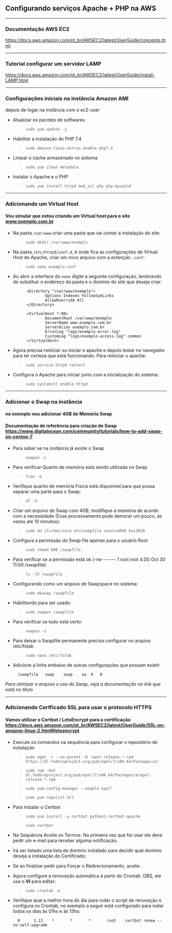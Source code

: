 ## Configurando serviços Apache + PHP na AWS

---

### Documentação AWS EC2
<https://docs.aws.amazon.com/pt_br/AWSEC2/latest/UserGuide/concepts.html>


---

### Tutorial configurar um servidor LAMP
<https://docs.aws.amazon.com/pt_br/AWSEC2/latest/UserGuide/install-LAMP.html>


---


### Configurações iniciais na instância Amazon AMI

depois de logar na instância com o ec2-user

- Atualizar os pacotes de softwares
    > `sudo yum update -y`
- Habilitar a instalação do PHP 7.4
    > `sudo amazon-linux-extras enable php7.4`
- Limpar o cache armazenado no sistema
    > `sudo yum clean metadata`
- Instalar o Apache e o PHP
    > `sudo yum install httpd mod_ssl php php-mysqlnd`

---


### Adicionando um Virtual Host
#### Vou simular que estou criando um Virtual host para o site **www.exemplo.com.br**

- Na pasta `/var/www` criar uma pasta que vai conter a instalação do site:
    >   `sudo mkdir /var/www/exemplo`
- Na pasta `/etc/httpd/conf.d`, é onde fica as configurações de Virtual Host do Apache, criar um novo arquivo com a extenção `.conf`:
    > `sudo nano exemplo.conf`
- Ao abrir a interface do `nano` digite a seguinte configuração, lembrando de substituir o endereço da pasta e o domínio do site que deseja criar:

            <Directory "/var/www/exemplo">
                    Options Indexes FollowSymLinks
                    AllowOverride All
            </Directory>

            <VirtualHost *:80>
                    DocumentRoot /var/www/exemplo
                    ServerName www.exemplo.com.br
                    ServerAlias exemplo.com.br
                    ErrorLog "logs/exemplo-error.log"
                    CustomLog "logs/exemplo-access.log" common
            </VirtualHost>

- Agora precisa reiniciar ou iniciar o apache e depois testar no navegador para ter certeza que está funcionando. Para reiniciar o apache:
    > `sudo service httpd restart`
- Configura o Apache para iniciar junto com a inicialização do sistema:
    > `sudo systemctl enable httpd`

---

### Adicionar o Swap na instância
#### no exemplo vou adicionar 4GB de Memória Swap
#### Documentação de referência para criação de Swap <https://www.digitalocean.com/community/tutorials/how-to-add-swap-on-centos-7>

- Para saber se na instância já existe o Swap
    > `swapon -s`
- Para verificar Quanto de memória está sendo utilizada no Swap
    > `free -m`
- Verifique quanto de memória Física está disponível para que possa separar uma parte para o Swap:
    > `df -h`
- Criar um arquivo de Swap com 4GB, modifique a memória de acordo com a necessidade (Esse processamento pode demorar um pouco, às vezes até 10 minutos):
    > `sudo dd if=/dev/zero of=/swapfile count=4096 bs=1MiB`
- Configura a permissão do Swap file apenas para o usuário Root
    > `sudo chmod 600 /swapfile`
- Para verificar se a permissão está ok (-rw------- 1 root root 4.0G Oct 30 11:00 /swapfile):
    > `ls -lh /swapfile`
- Configurando como um arquivo de Swapspace no sistema:
    > `sudo mkswap /swapfile`
 - Habilitando para ser usado:
    > `sudo swapon /swapfile`
- Para verificar se tudo está certo:
    > `swapon -s`
- Para deixar o Swapfile permanente precisa configurar no arquivo /etc/fstab
    > `sudo nano /etc/fstab`
- Adicione a linha embaixo de outras configurações que possam existir

        /swapfile   swap    swap    sw  0   0

*Para otimizar o arquivo o uso do Swap, veja a documentação no link que está no título*

---

### Adicionando Certficado SSL para usar o protocolo HTTPS
#### Vamos utilizar o Certbot / LetsEncrypt para a certificação <https://docs.aws.amazon.com/pt_br/AWSEC2/latest/UserGuide/SSL-on-amazon-linux-2.html#letsencrypt>
- Execute os comandos na sequência para configurar o repositório de instalação
    > `sudo wget -r --no-parent -A 'epel-release-*.rpm' https://dl.fedoraproject.org/pub/epel/7/x86_64/Packages/e/`

    > `sudo rpm -Uvh dl.fedoraproject.org/pub/epel/7/x86_64/Packages/e/epel-release-*.rpm`

    > `sudo yum-config-manager --enable epel*`

    > `sudo yum repolist all`

- Para instalar o Certbot
    > `sudo yum install -y certbot python2-certbot-apache`

    > `sudo certbot`

- Na Sequência Aceite os Termos. Na primeira vez que for usar ele deve pedir um e-mail para receber alguma notificação;
- Irá ser listado uma lista de domínio instalado para decidir qual domínio deseja a instalação do Certificado;
- Se ao finalizar pedir para Forçar o Redirecionamento, aceite.
- Agora configure a renovação automática à partir do Crontab. OBS, ele usa o **VI** para editar:
    > `sudo crontab -e`
- Verifique qual a melhor hora do dia para rodar o script de renovação e configura no Crontab, no exemplo a seguir está configurado para rodar todos os dias às 01hs e às 13hs: 

        0      1,13    *       *       *       root    certbot renew --no-self-upgrade






